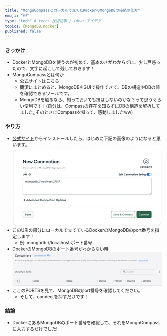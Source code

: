 ```yaml
---
title: "MongoCompassとローカルで立てたDockerのMongoDBの接続の仕方"
emoji: "😽"
type: "tech" # tech: 技術記事 / idea: アイデア
topics: [MongoDB,Docker]
published: false
---
```


### きっかけ
  - DockerとMongoDBを使うのが初めて、基本のきがわからずに、少し戸惑ったので、文字に起こして残しておきます！
- MongoCompassとは何か
  - [公式サイト](https://www.mongodb.com/ja-jp/products/compass)はこちら
  - 簡潔にまとめると、MongoDBをGUIで操作できて、DBの構造やDBの値を確認できるツールです。
  - MongoDBを触るなら、知っておいても損はしないのかな？って思うぐらい便利です！(自分は、Compassの存在を知らずにDBの構造を解析してました,,そのときにCompassを知って、感動しましたww)

### やり方
  - [公式サイト](https://www.mongodb.com/ja-jp/products/compass)からインストールしたら、はじめに下記の画像のようになると思います。
  ![](/images/ScreenShot-2023-01-22-16.44.52.png)
  - このURIの部分にローカルで立てているDockerのMongoDBのport番号を指定します！
    - 例: mongodb://localhost:ポート番号
  - DockerのMongoDBのポート番号がわからない時
  ![](/images/ScreenShot-2023-01-22-16.47.41.png)
  - ここのPORTSを見て、MongoDBのport番号を確認してください。
    - そして、connectを押すだけです！
### 結論
  - DockerにあるMongoDBのポート番号を確認して、それをMongoCompassに入力するだけでした!

